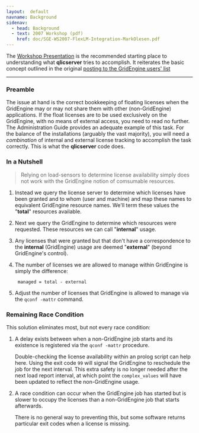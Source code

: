 ```yaml
---
layout:  default
navname: Background
sidenav:
  - head: Background
  - text: 2007 Workshop (pdf)
    href: doc/SGE-WS2007-FlexLM-Integration-MarkOlesen.pdf
---
```


The <a href="doc/SGE-WS2007-FlexLM-Integration-MarkOlesen.pdf">Workshop Presentation</a>
is the recommended starting place to understanding what **qlicserver**
tries to accomplish. It reiterates the basic concept outlined in the original
[posting to the GridEngine users' list](http://gridengine.sunsource.net/ds/viewMessage.do?dsForumId=38&dsMessageId=17365 "email posting from 2005-09-30")


---------------

### Preamble ###

The issue at hand is the correct bookkeeping of floating licenses when the
GridEngine may or may not share them with other (non-GridEngine)
applications. If the float licenses are to be used exclusively on the
GridEngine, with no means of external access, you need to read no further.
The Administration Guide provides an adequate example of this task. For the
balance of the installations (arguably the vast majority), you will need a
*combination* of internal and external license tracking to accomplish the
task correctly. This is what the **qlicserver** code does.

### In a Nutshell

>  Relying on load-sensors to determine license availability simply does not
>  work with the GridEngine notion of comsumable resources.


1. Instead we query the license server to determine which licenses have been
   granted and to whom (user and machine) and map these names to equivalent
   GridEngine resource names. We'll term these values the "**total**"
   resources available.

2. Next we query the GridEngine to determine which resources were requested.
   These resources we can call "**internal**" usage.

3. Any licenses that were granted but that don't have a correspondence to
   the **internal** (GridEngine) usage are deemed "**external**"
   (beyond GridEngine's control).

4. The number of licenses we are allowed to manage within GridEngine is
   simply the difference:

        managed = total - external

5. Adjust the number of licenses that GridEngine is allowed to manage
   via the `qconf -mattr` command.


### Remaining Race Condition

This solution eliminates most, but not every race condition:

1. A delay exists between when a non-GridEngine job starts and its existence
   is registered via the `qconf -mattr` procedure.

   Double-checking the license availability within an prolog script can help
   here. Using the exit code `99` will signal the GridEngine to reschedule
   the job for the next interval. This extra safety is no longer needed
   after the next load report interval, at which point the `complex_values`
   will have been updated to reflect the non-GridEngine usage.

2. A race condition can occur when the GridEngine job has started
   but is slower to occupy the licenses than a non-GridEngine job
   that starts afterwards.

   There is no general way to preventing this, but some software returns
   particular exit codes when a license is missing.


